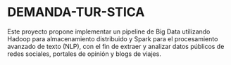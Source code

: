 # DEMANDA-TUR-STICA
Este proyecto propone implementar un pipeline de Big Data utilizando Hadoop para almacenamiento distribuido y Spark para el procesamiento avanzado de texto (NLP), con el fin de extraer y analizar datos públicos de redes sociales, portales de opinión y blogs de viajes.
